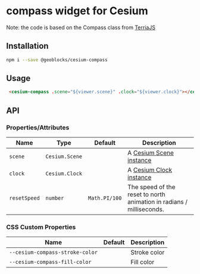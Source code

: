 # compass widget for Cesium

Note: the code is based on the Compass class from [TerriaJS](https://github.com/TerriaJS/terriajs/blob/master/lib/ReactViews/Map/Navigation/Compass.jsx)

## Installation

```bash
npm i --save @geoblocks/cesium-compass
```

## Usage

```html
 <cesium-compass .scene="${viewer.scene}" .clock="${viewer.clock}"></cesium-compass>
```

## API

### Properties/Attributes

| Name            | Type             | Default         | Description
| --------------- | ---------------- | --------------- | -----------
| `scene`         | `Cesium.Scene`   |                 | A [Cesium Scene instance](https://cesium.com/docs/cesiumjs-ref-doc/Scene.html)
| `clock`         | `Cesium.Clock`   |                 | A [Cesium Clock instance](https://cesium.com/docs/cesiumjs-ref-doc/Clock.html)
| `resetSpeed`    | `number`         | `Math.PI/100`   | The speed of the reset to north animation in radians / milliseconds.

### CSS Custom Properties

| Name                                | Default | Description
| ----------------------------------- | ------- | -----------
| `--cesium-compass-stroke-color`     |         | Stroke color
| `--cesium-compass-fill-color`       |         | Fill color
